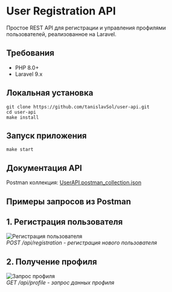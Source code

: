 # User Registration API

Простое REST API для регистрации и управления профилями пользователей, реализованное на Laravel.

## Требования

- PHP 8.0+
- Laravel 9.x

## Локальная установка

```
git clone https://github.com/tanislavSol/user-api.git
cd user-api
make install
```

## Запуск приложения

```
make start
```
## Документация API

Postman коллекция: [UserAPI.postman_collection.json](/docs/UserAPI.postman_collection.json)

## Примеры запросов из Postman

## 1. Регистрация пользователя

![Регистрация пользователя](screenshots/registration.png)  
*POST /api/registration - регистрация нового пользователя*

## 2. Получение профиля

![Запрос профиля](screenshots/profile_request.png)  
*GET /api/profile - запрос данных профиля*
